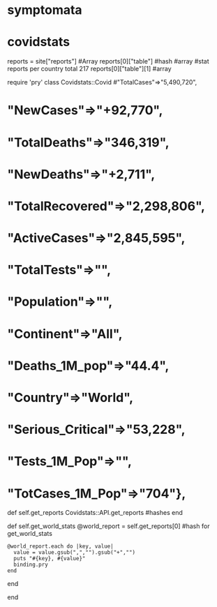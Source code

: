 # symptomata
# covidstats
reports = site["reports"] #Array
reports[0]["table"] #hash #array
#stat reports per country total 217
reports[0]["table"][1] #array


require 'pry'
class Covidstats::Covid
  #"TotalCases"=>"5,490,720",
  # "NewCases"=>"+92,770",
  # "TotalDeaths"=>"346,319",
  # "NewDeaths"=>"+2,711",
  # "TotalRecovered"=>"2,298,806",
  # "ActiveCases"=>"2,845,595",
  # "TotalTests"=>"",
  # "Population"=>"",
  # "Continent"=>"All",
  # "Deaths_1M_pop"=>"44.4",
  # "Country"=>"World",
  # "Serious_Critical"=>"53,228",
  # "Tests_1M_Pop"=>"",
  # "TotCases_1M_Pop"=>"704"},
  
  
  
  
  
  def self.get_reports
    Covidstats::API.get_reports #hashes
  end
  
  def self.get_world_stats
    @world_report = self.get_reports[0] #hash for get_world_stats
    
    @world_report.each do |key, value|
      value = value.gsub(",","").gsub("+","")
      puts "#{key}, #{value}"
      binding.pry
    end
  end
  
end